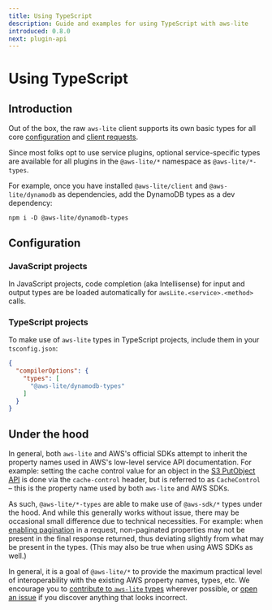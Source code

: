 ```yaml
---
title: Using TypeScript
description: Guide and examples for using TypeScript with aws-lite
introduced: 0.8.0
next: plugin-api
---
```

# Using TypeScript

## Introduction

Out of the box, the raw `aws-lite` client supports its own basic types for all core [configuration](/configuration) and [client requests](/request-response#requests).

Since most folks opt to use service plugins, optional service-specific types are available for all plugins in the `@aws-lite/*` namespace as `@aws-lite/*-types`.

For example, once you have installed `@aws-lite/client` and `@aws-lite/dynamodb` as dependencies, add the DynamoDB types as a dev dependency:

```shell
npm i -D @aws-lite/dynamodb-types
```


## Configuration

### JavaScript projects

In JavaScript projects, code completion (aka Intellisense) for input and output types are be loaded automatically for `awsLite.<service>.<method>` calls.


### TypeScript projects

To make use of `aws-lite` types in TypeScript projects, include them in your `tsconfig.json`:

```json
{
  "compilerOptions": {
    "types": [
      "@aws-lite/dynamodb-types"
    ]
  }
}
```


## Under the hood

In general, both `aws-lite` and AWS's official SDKs attempt to inherit the property names used in AWS's low-level service API documentation. For example: setting the cache control value for an object in the [S3 PutObject API](https://docs.aws.amazon.com/AmazonS3/latest/API/API_PutObject.html#API_PutObject_RequestSyntax) is done via the `cache-control` header, but is referred to as `CacheControl` – this is the property name used by both `aws-lite` and AWS SDKs.

As such, `@aws-lite/*-types` are able to make use of `@aws-sdk/*` types under the hood. And while this generally works without issue, there may be occasional small difference due to technical necessities. For example: when [enabling pagination](/request-response#requests) in a request, non-paginated properties may not be present in the final response returned, thus deviating slightly from what may be present in the types. (This may also be true when using AWS SDKs as well.)

In general, it is a goal of `@aws-lite/*` to provide the maximum practical level of interoperability with the existing AWS property names, types, etc. We encourage you to [contribute to `aws-lite` types](/contributing#creating-%40aws-lite%2F*-types-packages) wherever possible, or [open an issue](https://github.com/architect/aws-lite/issues) if you discover anything that looks incorrect.
